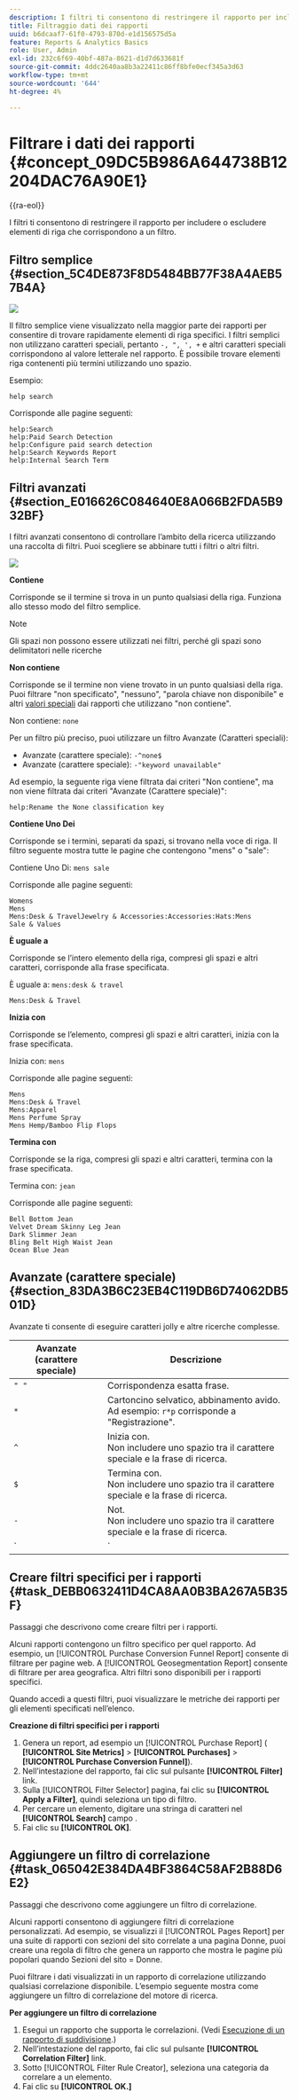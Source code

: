 ```yaml
---
description: I filtri ti consentono di restringere il rapporto per includere o escludere elementi di riga che corrispondono a un filtro.
title: Filtraggio dati dei rapporti
uuid: b6dcaaf7-61f0-4793-870d-e1d156575d5a
feature: Reports & Analytics Basics
role: User, Admin
exl-id: 232c6f69-40bf-487a-8621-d1d7d633681f
source-git-commit: 4ddc2640aa8b3a22411c86ff8bfe0ecf345a3d63
workflow-type: tm+mt
source-wordcount: '644'
ht-degree: 4%

---
```


# Filtrare i dati dei rapporti {#concept_09DC5B986A644738B12204DAC76A90E1}

{{ra-eol}}

I filtri ti consentono di restringere il rapporto per includere o escludere elementi di riga che corrispondono a un filtro.

## Filtro semplice {#section_5C4DE873F8D5484BB77F38A4AEB57B4A}

![](assets/filter.png)

Il filtro semplice viene visualizzato nella maggior parte dei rapporti per consentire di trovare rapidamente elementi di riga specifici. I filtri semplici non utilizzano caratteri speciali, pertanto `-, ", ', +` e altri caratteri speciali corrispondono al valore letterale nel rapporto. È possibile trovare elementi riga contenenti più termini utilizzando uno spazio.

Esempio:

```
help search
```

Corrisponde alle pagine seguenti:

```
help:Search
help:Paid Search Detection
help:Configure paid search detection
help:Search Keywords Report
help:Internal Search Term
```

## Filtri avanzati {#section_E016626C084640E8A066B2FDA5B932BF}

I filtri avanzati consentono di controllare l’ambito della ricerca utilizzando una raccolta di filtri. Puoi scegliere se abbinare tutti i filtri o altri filtri.

![](assets/advanced_filter.png)

**Contiene**

Corrisponde se il termine si trova in un punto qualsiasi della riga. Funziona allo stesso modo del filtro semplice.

>[!NOTE]
>
>Gli spazi non possono essere utilizzati nei filtri, perché gli spazi sono delimitatori nelle ricerche

**Non contiene**

Corrisponde se il termine non viene trovato in un punto qualsiasi della riga. Puoi filtrare &quot;non specificato&quot;, &quot;nessuno&quot;, &quot;parola chiave non disponibile&quot; e altri [valori speciali](https://experienceleague.adobe.com/docs/analytics/technotes/unspecified.html) dai rapporti che utilizzano &quot;non contiene&quot;.

Non contiene: `none`

Per un filtro più preciso, puoi utilizzare un filtro Avanzate (Caratteri speciali):

* Avanzate (carattere speciale): `-^none$`
* Avanzate (carattere speciale): `-"keyword unavailable"`

Ad esempio, la seguente riga viene filtrata dai criteri &quot;Non contiene&quot;, ma non viene filtrata dai criteri &quot;Avanzate (Carattere speciale)&quot;:

```
help:Rename the None classification key
```

**Contiene Uno Dei**

Corrisponde se i termini, separati da spazi, si trovano nella voce di riga. Il filtro seguente mostra tutte le pagine che contengono &quot;mens&quot; o &quot;sale&quot;:

Contiene Uno Di: `mens sale`

Corrisponde alle pagine seguenti:

```
Womens
Mens
Mens:Desk & TravelJewelry & Accessories:Accessories:Hats:Mens
Sale & Values
```

**È uguale a**

Corrisponde se l’intero elemento della riga, compresi gli spazi e altri caratteri, corrisponde alla frase specificata.

È uguale a: `mens:desk & travel`

`Mens:Desk & Travel`

**Inizia con**

Corrisponde se l’elemento, compresi gli spazi e altri caratteri, inizia con la frase specificata.

Inizia con: `mens`

Corrisponde alle pagine seguenti:

```
Mens
Mens:Desk & Travel
Mens:Apparel
Mens Perfume Spray
Mens Hemp/Bamboo Flip Flops
```

**Termina con**

Corrisponde se la riga, compresi gli spazi e altri caratteri, termina con la frase specificata.

Termina con: `jean`

Corrisponde alle pagine seguenti:

```
Bell Bottom Jean
Velvet Dream Skinny Leg Jean
Dark Slimmer Jean
Bling Belt High Waist Jean
Ocean Blue Jean
```

## Avanzate (carattere speciale) {#section_83DA3B6C23EB4C119DB6D74062DB501D}

Avanzate ti consente di eseguire caratteri jolly e altre ricerche complesse.

| Avanzate (carattere speciale) | Descrizione |
|--- |--- |
| `" "` | Corrispondenza esatta frase. |
| `*` | Cartoncino selvatico, abbinamento avido. <br>Ad esempio: `r*p`  corrisponde a &quot;Registrazione&quot;. |
| `^` | Inizia con. <br>Non includere uno spazio tra il carattere speciale e la frase di ricerca. |
| `$` | Termina con. <br>Non includere uno spazio tra il carattere speciale e la frase di ricerca. |
| `-` | Not. <br>Non includere uno spazio tra il carattere speciale e la frase di ricerca. |
| `|` | Oppure<br>Nota: è necessario includere uno spazio su ciascun lato del carattere della barra, `" | "`. |

## Creare filtri specifici per i rapporti {#task_DEBB0632411D4CA8AA0B3BA267A5B35F}

Passaggi che descrivono come creare filtri per i rapporti.

<!-- 

t_reports_filter_specific.xml

 -->

Alcuni rapporti contengono un filtro specifico per quel rapporto. Ad esempio, un [!UICONTROL Purchase Conversion Funnel Report] consente di filtrare per pagine web. A [!UICONTROL Geosegmentation Report] consente di filtrare per area geografica. Altri filtri sono disponibili per i rapporti specifici.

Quando accedi a questi filtri, puoi visualizzare le metriche dei rapporti per gli elementi specificati nell’elenco.

**Creazione di filtri specifici per i rapporti**

1. Genera un report, ad esempio un [!UICONTROL Purchase Report] ( **[!UICONTROL Site Metrics]** > **[!UICONTROL Purchases]** > **[!UICONTROL Purchase Conversion Funnel]**).
1. Nell’intestazione del rapporto, fai clic sul pulsante **[!UICONTROL Filter]** link.
1. Sulla [!UICONTROL Filter Selector] pagina, fai clic su **[!UICONTROL Apply a Filter]**, quindi seleziona un tipo di filtro.
1. Per cercare un elemento, digitare una stringa di caratteri nel **[!UICONTROL Search]** campo .
1. Fai clic su **[!UICONTROL OK]**.

## Aggiungere un filtro di correlazione {#task_065042E384DA4BF3864C58AF2B88D6E2}

Passaggi che descrivono come aggiungere un filtro di correlazione.

<!-- 

t_reports_correlation_filter.xml

 -->

Alcuni rapporti consentono di aggiungere filtri di correlazione personalizzati. Ad esempio, se visualizzi il [!UICONTROL Pages Report] per una suite di rapporti con sezioni del sito correlate a una pagina Donne, puoi creare una regola di filtro che genera un rapporto che mostra le pagine più popolari quando Sezioni del sito = Donne.

Puoi filtrare i dati visualizzati in un rapporto di correlazione utilizzando qualsiasi correlazione disponibile. L’esempio seguente mostra come aggiungere un filtro di correlazione del motore di ricerca.

**Per aggiungere un filtro di correlazione**

1. Esegui un rapporto che supporta le correlazioni. (Vedi [Esecuzione di un rapporto di suddivisione](/help/analyze/reports-analytics/reports-customize/breakdowns.md#task_F685624830E64C829C8BE6435A107F69).)
1. Nell’intestazione del rapporto, fai clic sul pulsante **[!UICONTROL Correlation Filter]** link.
1. Sotto [!UICONTROL Filter Rule Creator], seleziona una categoria da correlare a un elemento.
1. Fai clic su **[!UICONTROL OK.]**
